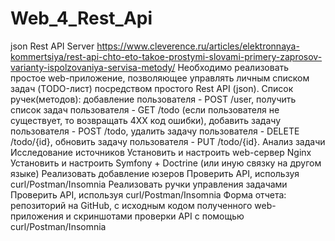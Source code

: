 # Web_4_Rest_Api
json Rest API Server
https://www.cleverence.ru/articles/elektronnaya-kommertsiya/rest-api-chto-eto-takoe-prostymi-slovami-primery-zaprosov-varianty-ispolzovaniya-servisa-metody/
Необходимо реализовать простое web-приложение, позволяющее управлять личным списком задач (TODO-лист) посредством простого Rest API (json). 
Список ручек(методов): добавление пользователя - POST /user, 
получить список задач пользователя - GET /todo (если пользователя не существует, то возвращать 4XX код ошибки), 
добавить задачу пользователя - POST /todo, 
удалить задачу пользователя - DELETE /todo/{id}, 
обновить задачу пользователя - PUT /todo/{id}. 
Анализ задачи
Исследование источников
Установить и настроить web-сервер Nginx
Установить и настроить Symfony + Doctrine (или иную связку на другом языке)
Реализовать добавление юзеров
Проверить API, используя curl/Postman/Insomnia
Реализовать ручки управления задачами
Проверить API, используя curl/Postman/Insomnia
Форма отчета: репозиторий на GitHub, с исходным кодом полученного web-приложения и скриншотами проверки API с помощью curl/Postman/Insomnia
